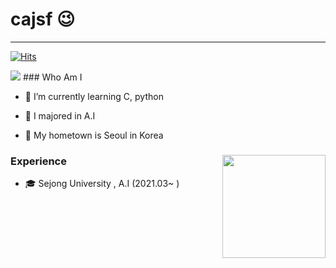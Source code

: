 # cajsf 😉
---
[![Hits](https://hits.seeyoufarm.com/api/count/incr/badge.svg?url=https%3A%2F%2Fgithub.com%2Fcajsf&count_bg=%23CDACF2&title_bg=%23464EAF&icon=&icon_color=%23FFFFFF&title=Visit&edge_flat=false)](https://hits.seeyoufarm.com)

<img src="http://mazassumnida.wtf/api/v2/generate_badge?boj=rkdalstjd113">
### Who Am I

- 🌱 I’m currently learning C, python

- 🥇 I majored in A.I

- 🚅 My hometown is Seoul in Korea

### Experience<img align='right' src="https://github-readme-stats.vercel.app/api?username=cajsf" height="165">
- 🎓 Sejong University , A.I (2021.03~ )


<!--
**cajsf/cajsf** is a ✨ _special_ ✨ repository because its `README.md` (this file) appears on your GitHub profile.

Here are some ideas to get you started:

- 🔭 I’m currently working on ...
- 🌱 I’m currently learning ...
- 👯 I’m looking to collaborate on ...
- 🤔 I’m looking for help with ...
- 💬 Ask me about ...
- 📫 How to reach me: ...
- 😄 Pronouns: ...
- ⚡ Fun fact: ...
-->
